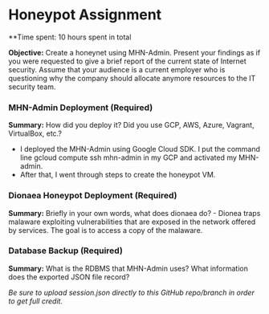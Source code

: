 # Honeypot Assignment

**Time spent: 10 hours spent in total

**Objective:** Create a honeynet using MHN-Admin. Present your findings as if you were requested to give a brief report of the current state of Internet security. Assume that your audience is a current employer who is questioning why the company should allocate anymore resources to the IT security team.

### MHN-Admin Deployment (Required)

**Summary:** How did you deploy it? Did you use GCP, AWS, Azure, Vagrant, VirtualBox, etc.?
- I deployed the MHN-Admin using Google Cloud SDK. I put the command line gcloud compute ssh mhn-admin in my GCP and activated my MHN-admin.
- After that, I went through steps to create the honeypot VM.


### Dionaea Honeypot Deployment (Required)

**Summary:** Briefly in your own words, what does dionaea do?
     - Dionea traps malaware exploiting vulnerabilities that are exposed in the network offered by services. The goal is to access a copy of the malaware.
    
    


### Database Backup (Required) 

**Summary:** What is the RDBMS that MHN-Admin uses? What information does the exported JSON file record?

*Be sure to upload session.json directly to this GitHub repo/branch in order to get full credit.*
